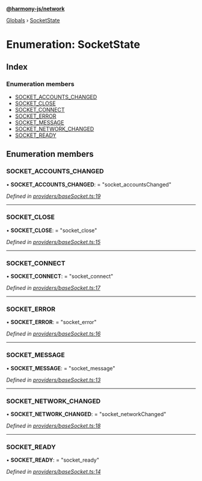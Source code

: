 **[@harmony-js/network](../README.md)**

[Globals](../README.md) › [SocketState](socketstate.md)

# Enumeration: SocketState

## Index

### Enumeration members

* [SOCKET_ACCOUNTS_CHANGED](socketstate.md#socket_accounts_changed)
* [SOCKET_CLOSE](socketstate.md#socket_close)
* [SOCKET_CONNECT](socketstate.md#socket_connect)
* [SOCKET_ERROR](socketstate.md#socket_error)
* [SOCKET_MESSAGE](socketstate.md#socket_message)
* [SOCKET_NETWORK_CHANGED](socketstate.md#socket_network_changed)
* [SOCKET_READY](socketstate.md#socket_ready)

## Enumeration members

###  SOCKET_ACCOUNTS_CHANGED

• **SOCKET_ACCOUNTS_CHANGED**: = "socket_accountsChanged"

*Defined in [providers/baseSocket.ts:19](https://github.com/FireStack-Lab/Harmony-sdk-core/blob/517232c/packages/harmony-network/src/providers/baseSocket.ts#L19)*

___

###  SOCKET_CLOSE

• **SOCKET_CLOSE**: = "socket_close"

*Defined in [providers/baseSocket.ts:15](https://github.com/FireStack-Lab/Harmony-sdk-core/blob/517232c/packages/harmony-network/src/providers/baseSocket.ts#L15)*

___

###  SOCKET_CONNECT

• **SOCKET_CONNECT**: = "socket_connect"

*Defined in [providers/baseSocket.ts:17](https://github.com/FireStack-Lab/Harmony-sdk-core/blob/517232c/packages/harmony-network/src/providers/baseSocket.ts#L17)*

___

###  SOCKET_ERROR

• **SOCKET_ERROR**: = "socket_error"

*Defined in [providers/baseSocket.ts:16](https://github.com/FireStack-Lab/Harmony-sdk-core/blob/517232c/packages/harmony-network/src/providers/baseSocket.ts#L16)*

___

###  SOCKET_MESSAGE

• **SOCKET_MESSAGE**: = "socket_message"

*Defined in [providers/baseSocket.ts:13](https://github.com/FireStack-Lab/Harmony-sdk-core/blob/517232c/packages/harmony-network/src/providers/baseSocket.ts#L13)*

___

###  SOCKET_NETWORK_CHANGED

• **SOCKET_NETWORK_CHANGED**: = "socket_networkChanged"

*Defined in [providers/baseSocket.ts:18](https://github.com/FireStack-Lab/Harmony-sdk-core/blob/517232c/packages/harmony-network/src/providers/baseSocket.ts#L18)*

___

###  SOCKET_READY

• **SOCKET_READY**: = "socket_ready"

*Defined in [providers/baseSocket.ts:14](https://github.com/FireStack-Lab/Harmony-sdk-core/blob/517232c/packages/harmony-network/src/providers/baseSocket.ts#L14)*
